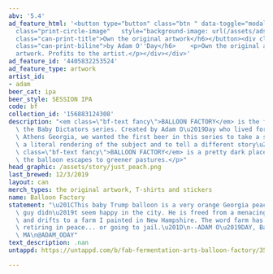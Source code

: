 ```yaml
---
abv: '5.4'
ad_feature_html: '<button type="button" class="btn " data-toggle="modal" data-target="#medusa-t-modal"><div
  class="print-circle-image"   style="background-image: url(/assets/ads/balloon_factory_graphic@0,3x.png);"></div>    <h6
  class="can-print-title">Own the original artwork</h6></button><div class="can-print-description">    <h6
  class="can-print-biline">by Adam O''Day</h6>    <p>Own the original acrylic-on-canvas
  artwork. Profits to the artist.</p></div></div>'
ad_feature_id: '4405832253524'
ad_feature_type: artwork
artist_id:
- adam
beer_cat: ipa
beer_style: SESSION IPA
code: bf
collection_id: '156883124308'
description: "<em class=\"bf-text fancy\">BALLOON FACTORY</em> is the first can in\
  \ the Baby Dictators series. Created by Adam O\u2019Day who lived for a time in\
  \ Athens Georgia, we wanted the first beer in this series to take a step back from\
  \ a literal rendering of the subject and to tell a different story\u2026 the <em\
  \ class=\"bf-text fancy\">BALLOON FACTORY</em> is a pretty dark place, from which\
  \ the balloon escapes to greener pastures.</p>"
head_graphic: /assets/story/just_peach.png
last_brewed: 12/3/2019
layout: can
merch_types: the original artwork, T-shirts and stickers
name: Balloon Factory
statement: "\u201CThis baby Trump balloon is a very orange Georgia peach. The poor\
  \ guy didn\u2019t seem happy in the city. He is freed from a menacing urban landscape\
  \ and drifts to a farm I painted in New Hampshire. The word farm has multiple meanings:\
  \ retiring in peace... or going to jail.\u201D\n--ADAM O\u2019DAY, Balloon Factory,\
  \ MA\n@ADAM_ODAY"
text_description: .nan
untappd: https://untappd.com/b/fab-fermentation-arts-balloon-factory/3589306

---
```

